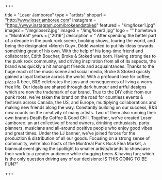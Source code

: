 +++

title = "Loser Jamboree"
type = "artists"
shopurl = "http://www.loserjamboree.com"
instagram = "https://www.instagram.com/brokeandstoked"
featured = "/img/loser1.jpg"
image2 = "/img/loser2.jpg"
image3 = "/img/loser3.jpg"
logo = ""
hometown = "Montréal"
years = ["2019"]
description = " After spending the better part of a decade in the punk rock scene, booking shows, touring the world, and being the designated «Merch Guy», Dédé wanted to put his ideas towards something great of his own. With the help of his long-time friend and collaborator, Edith Boucher, Broke & Stoked was born. Having strong ties to the punk rock community, and driving inspiration from all of its aspects, the brand was quickly a hit amongst friends and acquaintances. Thanks to the huge reach of the music scene and social media, Broke & Stoked quickly gained a loyal fanbase across the world. With a profound love for coffee, pizza & beer, B&S celebrates the joys and consequences of living a worry-free life. Our ideals are shared through dark humour and artful designs which are now the trademark of our brand. True to the DIY ethic from our punk roots, we’ve taken the brand on the road for countless events & festivals across Canada, the US, and Europe, multiplying collaborations and making new friends along the way. Constantly building on our success, B&S now counts on the creativity of many artists. Two of them also running their own brands Death By Coffee & Good Chill. Together, we’ve created Loser Jamboree: an art collective of brand owners, drinking enthusiasts, party planners, musicians and all-around positive people who enjoy good vibes and great times. Under the LJ banner, we’ve joined forces for the production & distribution of all our goods. Focusing on a strong sense of community, we’re also hosts of the Montreal Punk Rock Flea Market, a biannual event giving the spotlight to smaller artists/brands to showcase their work to a greater audience while chugging beers & having fun; which is the only question driving any of our decisions: IS THIS GOING TO BE FUN?"

+++

